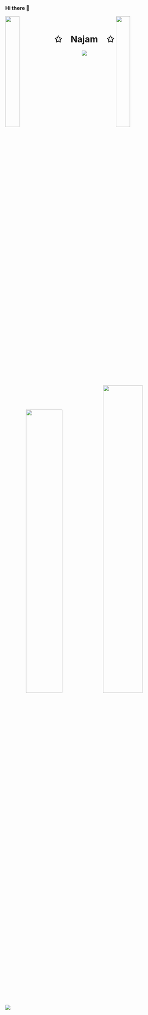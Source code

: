 ### Hi there 👋
<img align="left" src="https://user-images.githubusercontent.com/65187002/144930161-2f783401-8d27-4fdf-a2f7-cc0ba32f1f1f.gif" width="30%" style="display:inline;"><img align="right" src="https://user-images.githubusercontent.com/65187002/144930161-2f783401-8d27-4fdf-a2f7-cc0ba32f1f1f.gif" width="30%" style="display:inline;">
<br>
<p align="center">
    <h1 align="center">✩&emsp;Najam&emsp;✩</h1>
</p>
<p align="center">
    <img src="https://readme-typing-svg.herokuapp.com/?lines=Yoooooooooooooooo;Welcome+to+my+profile!;Have+a+look+around!&font=Fira%20Code&color=%23D62F79&center=true&width=280&height=50">
</p>
<br>
<p align="center">
    <a href="https://leetcode.com/najam2050/"><img width="48%" src="https://leetcode.card.workers.dev/najam2050?theme=dark&font=baloo&extension=null&border=2&border_radius=8"></a>
    <a href="https://github.com/Ken-Syed-Najam-Ul-Hasan"><img width="50%" src="https://github-readme-stats.vercel.app/api/top-langs/?username=Ken-Syed-Najam-Ul-Hasan&theme=dark&hide=html,css,cmake&layout=compact&langs_count=5&bg_color=101010&hide_title=true"></a>
</p>
<p>
  <img src="https://github-readme-stackoverflow.vercel.app/?userID=8520011&theme=dark" />
</p>
